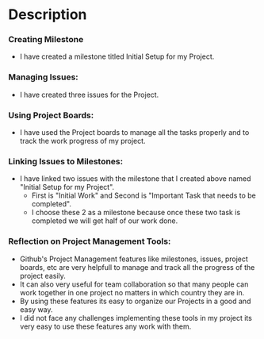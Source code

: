 # Description

### Creating Milestone
- I have created a milestone titled Initial Setup for my Project.
### Managing Issues:
- I have created three issues for the Project.
### Using Project Boards:
- I have used the Project boards to manage all the tasks properly and to track the work progress of my project.
### Linking Issues to Milestones:
- I have linked two issues with the milestone that I created above named "Initial Setup for my Project".
  - First is "Initial Work" and Second is "Important Task that needs to be completed".
  - I choose these 2 as a milestone because once these two task is completed we will get half of our work done.
### Reflection on Project Management Tools:
-  Github's Project Management features like milestones, issues, project boards, etc are very helpfull to manage and track all the progress of the project easily.
-  It can also very useful for team collaboration so that many people can work together in one project no matters in which country they are in.
-  By using these features its easy to organize our Projects in a good and easy way.
-  I did not face any challenges implementing these tools in my project its very easy to use these features any work with them.

